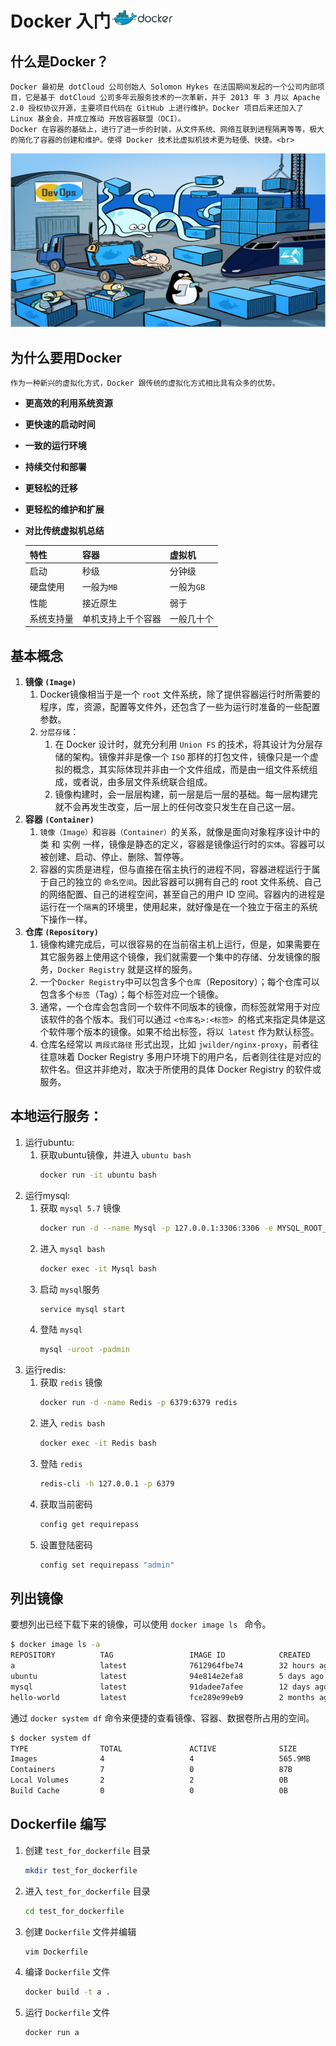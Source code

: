 # Docker 入门<img src="DockerLogo.png" width="20%">

## **什么是Docker？**

    Docker 最初是 dotCloud 公司创始人 Solomon Hykes 在法国期间发起的一个公司内部项目，它是基于 dotCloud 公司多年云服务技术的一次革新，并于 2013 年 3 月以 Apache 2.0 授权协议开源，主要项目代码在 GitHub 上进行维护。Docker 项目后来还加入了 Linux 基金会，并成立推动 开放容器联盟（OCI）。
    Docker 在容器的基础上，进行了进一步的封装，从文件系统、网络互联到进程隔离等等，极大的简化了容器的创建和维护。使得 Docker 技术比虚拟机技术更为轻便、快捷。<br>
![](Docker.png)

## **为什么要用Docker**
```
作为一种新兴的虚拟化方式，Docker 跟传统的虚拟化方式相比具有众多的优势。
```
- **更高效的利用系统资源**
- **更快速的启动时间**
- **一致的运行环境**
- **持续交付和部署**
- **更轻松的迁移**
- **更轻松的维护和扩展**
- **对比传统虚拟机总结** <br> 
 
    |**特性**|**容器**|**虚拟机**|
    |:-|:-|:-|
    |启动|秒级|分钟级|
    |硬盘使用|一般为`MB`|一般为`GB`|
    |性能|接近原生|弱于|
    |系统支持量|单机支持上千个容器|一般几十个|  


## **基本概念**
1. **镜像 `(Image)`**
   1. Docker镜像相当于是一个 `root` 文件系统，除了提供容器运行时所需要的程序，库，资源，配置等文件外，还包含了一些为运行时准备的一些配置参数。
   2. `分层存储`：
      1. 在 Docker 设计时，就充分利用 `Union FS` 的技术，将其设计为分层存储的架构。镜像并非是像一个 `ISO` 那样的打包文件，镜像只是一个虚拟的概念，其实际体现并非由一个文件组成，而是由一组文件系统组成，或者说，由多层文件系统联合组成。
      2. 镜像构建时，会一层层构建，前一层是后一层的基础。每一层构建完就不会再发生改变，后一层上的任何改变只发生在自己这一层。
2. **容器 `(Container)`**
   1. `镜像（Image）`和`容器（Container）`的关系，就像是面向对象程序设计中的 类 和 实例 一样，镜像是静态的定义，容器是镜像运行时的`实体`。容器可以被创建、启动、停止、删除、暂停等。
   2. 容器的实质是进程，但与直接在宿主执行的进程不同，容器进程运行于属于自己的独立的 `命名空间`。因此容器可以拥有自己的 root 文件系统、自己的网络配置、自己的进程空间，甚至自己的用户 ID 空间。容器内的进程是运行在一个`隔离`的环境里，使用起来，就好像是在一个独立于宿主的系统下操作一样。
3. **仓库 `(Repository)`**
   1. 镜像构建完成后，可以很容易的在当前宿主机上运行，但是，如果需要在其它服务器上使用这个镜像，我们就需要一个集中的存储、分发镜像的服务，`Docker Registry` 就是这样的服务。
   2. 一个` Docker Registry `中可以包含多个`仓库`（Repository）；每个仓库可以包含多个`标签`（Tag）；每个标签对应一个镜像。
   3. 通常，一个仓库会包含同一个软件不同版本的镜像，而标签就常用于对应该软件的各个版本。我们可以通过 `<仓库名>:<标签> `的格式来指定具体是这个软件哪个版本的镜像。如果不给出标签，将以` latest` 作为默认标签。
   4. 仓库名经常以 `两段式路径` 形式出现，比如 `jwilder/nginx-proxy`，前者往往意味着 Docker Registry 多用户环境下的用户名，后者则往往是对应的软件名。但这并非绝对，取决于所使用的具体 Docker Registry 的软件或服务。

## **本地运行服务：**
1. 运行ubuntu:  
   1. 获取ubuntu镜像，并进入 `ubuntu bash`
        ```bash
        docker run -it ubuntu bash
        ```
2. 运行mysql:
   1. 获取 `mysql 5.7` 镜像
        ```bash
        docker run -d --name Mysql -p 127.0.0.1:3306:3306 -e MYSQL_ROOT_PASSWORD=admin mysql:5.7
        ```
   2. 进入 `mysql bash` 
        ```bash
        docker exec -it Mysql bash
        ```
   3. 启动 `mysql`服务
        ```bash
        service mysql start
        ```
   4. 登陆 `mysql`
        ```bash
        mysql -uroot -padmin
        ```
3. 运行redis:
   1. 获取 `redis` 镜像
        ```bash
        docker run -d -name Redis -p 6379:6379 redis
        ```
   2. 进入 `redis bash` 
        ```bash
        docker exec -it Redis bash
        ```
   3. 登陆 `redis`
        ```bash
        redis-cli -h 127.0.0.1 -p 6379
        ```
    4. 获取当前密码
        ```bash
        config get requirepass
        ```
    5. 设置登陆密码
        ```bash
        config set requirepass "admin"
        ```

## **列出镜像**

要想列出已经下载下来的镜像，可以使用  `docker image ls ` 命令。  
```bash
$ docker image ls -a
REPOSITORY          TAG                 IMAGE ID            CREATED             SIZE
a                   latest              7612964fbe74        32 hours ago        88.9MB
ubuntu              latest              94e814e2efa8        5 days ago          88.9MB
mysql               latest              91dadee7afee        12 days ago         477MB
hello-world         latest              fce289e99eb9        2 months ago        1.84kB
```
通过 `docker system df` 命令来便捷的查看镜像、容器、数据卷所占用的空间。
```bash
$ docker system df
TYPE                TOTAL               ACTIVE              SIZE                RECLAIMABLE
Images              4                   4                   565.9MB             88.91MB (15%)
Containers          7                   0                   87B                 87B (100%)
Local Volumes       2                   2                   0B                  0B
Build Cache         0                   0                   0B                  0B
```


## **Dockerfile 编写**

1. 创建 `test_for_dockerfile` 目录  
    ```bash
    mkdir test_for_dockerfile
    ```
2. 进入 `test_for_dockerfile` 目录  
    ```bash
    cd test_for_dockerfile
    ```
3. 创建 `Dockerfile` 文件并编辑  
    ```bash
    vim Dockerfile
    ```
4. 编译 `Dockerfile` 文件  
    ```bash
    docker build -t a .
    ```
5. 运行 `Dockerfile` 文件
    ```bash
    docker run a
    ```